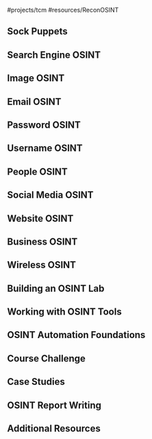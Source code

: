 #projects/tcm 
#resources/ReconOSINT 

## Sock Puppets
## Search Engine OSINT
## Image OSINT
## Email OSINT

## Password OSINT

## Username OSINT

## People OSINT

## Social Media OSINT
## Website OSINT

## Business OSINT
## Wireless OSINT

## Building an OSINT Lab

## Working with OSINT Tools

## OSINT Automation Foundations

## Course Challenge
## Case Studies
## OSINT Report Writing

## Additional Resources

